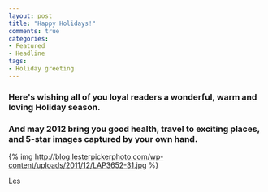 ```yaml
---
layout: post
title: "Happy Holidays!"
comments: true
categories:
- Featured
- Headline
tags:
- Holiday greeting
---
```

<h3>Here's wishing all of you loyal readers a wonderful, warm and loving Holiday season.</h3>
<h3>
</h3>
<h3>And may 2012 bring you good health, travel to exciting places, and 5-star images captured by your own hand.</h3>



{% img http://blog.lesterpickerphoto.com/wp-content/uploads/2011/12/LAP3652-31.jpg %}

Les